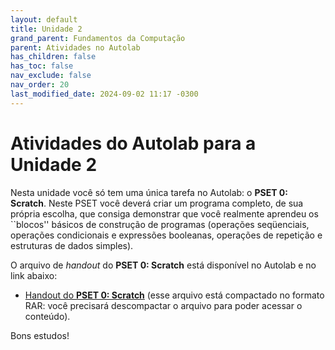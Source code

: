 ```yaml
---
layout: default
title: Unidade 2
grand_parent: Fundamentos da Computação
parent: Atividades no Autolab
has_children: false
has_toc: false
nav_exclude: false
nav_order: 20
last_modified_date: 2024-09-02 11:17 -0300
---
```


# Atividades do Autolab para a Unidade 2

Nesta unidade você só tem uma única tarefa no Autolab: o **PSET 0:
Scratch**. Neste PSET você deverá criar um programa completo, de sua própria
escolha, que consiga demonstrar que você realmente aprendeu os ``blocos''
básicos de construção de programas (operações seqüenciais, operações
condicionais e expressões booleanas, operações de repetição e estruturas de
dados simples).

O arquivo de *handout* do **PSET 0: Scratch** está disponível no Autolab e no
link abaixo:

* [Handout do **PSET 0:
  Scratch**](/assets/disciplinas/fundcomp/2024_2/cs50_scratch-handout.rar) (esse
  arquivo está compactado no formato RAR: você precisará descompactar o arquivo
  para poder acessar o conteúdo).
  
Bons estudos!
